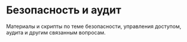 # Безопасность и аудит

Материалы и скрипты по теме безопасности, управления доступом, аудита и другим связанным вопросам.
